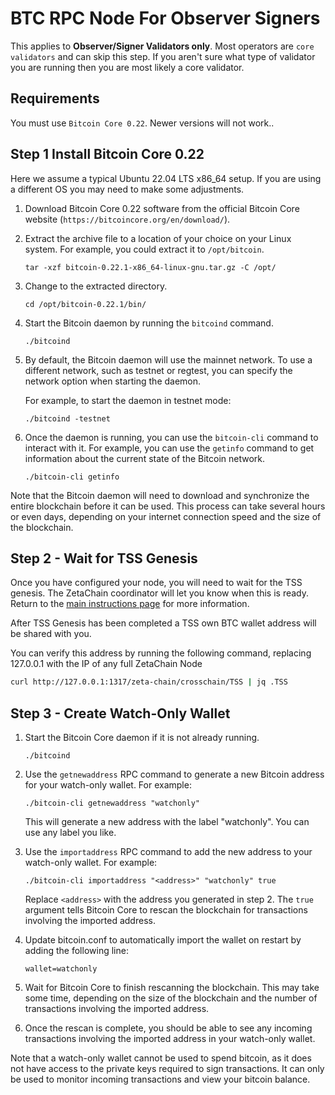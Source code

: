 # BTC RPC Node For Observer Signers

This applies to **Observer/Signer Validators only**. Most operators are `core
validators` and can skip this step. If you aren't sure what type of validator
you are running then you are most likely a core validator.

## Requirements

You must use `Bitcoin Core 0.22`. Newer versions will not work..


## Step 1 Install Bitcoin Core 0.22 

Here we assume a typical Ubuntu 22.04 LTS x86_64 setup. If you are using a
different OS you may need to make some adjustments.

1. Download Bitcoin Core 0.22 software from the official Bitcoin Core website (`https://bitcoincore.org/en/download/`).

2. Extract the archive file to a location of your choice on your Linux system.
For example, you could extract it to `/opt/bitcoin`.

    ```
    tar -xzf bitcoin-0.22.1-x86_64-linux-gnu.tar.gz -C /opt/
    ```

1. Change to the extracted directory.

    ```
    cd /opt/bitcoin-0.22.1/bin/
    ```

2. Start the Bitcoin daemon by running the `bitcoind` command. 

    ```
    ./bitcoind
    ```

3. By default, the Bitcoin daemon will use the mainnet network. To use a
different network, such as testnet or regtest, you can specify the network
option when starting the daemon.

    For example, to start the daemon in testnet mode:

    ```
    ./bitcoind -testnet
    ```

1. Once the daemon is running, you can use the `bitcoin-cli` command to interact
with it. For example, you can use the `getinfo` command to get information about
the current state of the Bitcoin network.

    ```
    ./bitcoin-cli getinfo
    ```

Note that the Bitcoin daemon will need to download and synchronize the entire
blockchain before it can be used. This process can take several hours or even
days, depending on your internet connection speed and the size of the
blockchain.



## Step 2 - Wait for TSS Genesis

Once you have configured your node, you will need to wait for the TSS genesis.
The ZetaChain coordinator will let you know when this is ready. Return to the
[main instructions page](start_here.md) for more information. 

After TSS Genesis has been completed a TSS own BTC wallet address will be shared with you. 

You can verify this address by running the following command, replacing
127.0.0.1 with the IP of any full ZetaChain Node
```bash 
curl http://127.0.0.1:1317/zeta-chain/crosschain/TSS | jq .TSS
```

## Step 3 - Create Watch-Only Wallet


1. Start the Bitcoin Core daemon if it is not already running.

    ```
    ./bitcoind
    ```

2. Use the `getnewaddress` RPC command to generate a new Bitcoin address for
your watch-only wallet. For example:

    ```
    ./bitcoin-cli getnewaddress "watchonly"
    ```

    This will generate a new address with the label "watchonly". You can use any label you like.

3. Use the `importaddress` RPC command to add the new address to your watch-only wallet. For example:

    ```
    ./bitcoin-cli importaddress "<address>" "watchonly" true
    ```

    Replace `<address>` with the address you generated in step 2. The `true`
    argument tells Bitcoin Core to rescan the blockchain for transactions
    involving the imported address.

4. Update bitcoin.conf to automatically import the wallet on restart by adding the following line: 

    ```
    wallet=watchonly
    ```

5. Wait for Bitcoin Core to finish rescanning the blockchain. This may take some
time, depending on the size of the blockchain and the number of transactions
involving the imported address.

6. Once the rescan is complete, you should be able to see any incoming
transactions involving the imported address in your watch-only wallet.

Note that a watch-only wallet cannot be used to spend bitcoin, as it does not
have access to the private keys required to sign transactions. It can only be
used to monitor incoming transactions and view your bitcoin balance.
